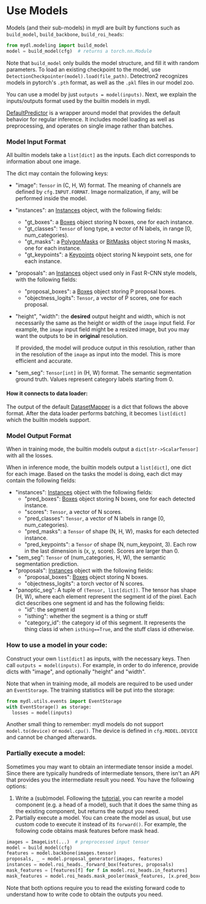 # Use Models

Models (and their sub-models) in mydl are built by
functions such as `build_model`, `build_backbone`, `build_roi_heads`:
```python
from mydl.modeling import build_model
model = build_model(cfg)  # returns a torch.nn.Module
```

Note that `build_model` only builds the model structure, and fill it with random parameters.
To load an existing checkpoint to the model, use
`DetectionCheckpointer(model).load(file_path)`.
Detectron2 recognizes models in pytorch's `.pth` format, as well as the `.pkl` files
in our model zoo.

You can use a model by just `outputs = model(inputs)`.
Next, we explain the inputs/outputs format used by the builtin models in mydl.

[DefaultPredictor](../modules/engine.html#mydl.engine.defaults.DefaultPredictor)
is a wrapper around model that provides the default behavior for regular inference. It includes model loading as
well as preprocessing, and operates on single image rather than batches.


### Model Input Format

All builtin models take a `list[dict]` as the inputs. Each dict
corresponds to information about one image.

The dict may contain the following keys:

* "image": `Tensor` in (C, H, W) format. The meaning of channels are defined by `cfg.INPUT.FORMAT`.
  Image normalization, if any, will be performed inside the model.
* "instances": an [Instances](../modules/structures.html#mydl.structures.Instances)
  object, with the following fields:
  + "gt_boxes": a [Boxes](../modules/structures.html#mydl.structures.Boxes) object storing N boxes, one for each instance.
  + "gt_classes": `Tensor` of long type, a vector of N labels, in range [0, num_categories).
  + "gt_masks": a [PolygonMasks](../modules/structures.html#mydl.structures.PolygonMasks)
    or [BitMasks](../modules/structures.html#mydl.structures.BitMasks) object storing N masks, one for each instance.
  + "gt_keypoints": a [Keypoints](../modules/structures.html#mydl.structures.Keypoints)
    object storing N keypoint sets, one for each instance.
* "proposals": an [Instances](../modules/structures.html#mydl.structures.Instances)
  object used only in Fast R-CNN style models, with the following fields:
  + "proposal_boxes": a [Boxes](../modules/structures.html#mydl.structures.Boxes) object storing P proposal boxes.
  + "objectness_logits": `Tensor`, a vector of P scores, one for each proposal.
* "height", "width": the **desired** output height and width, which is not necessarily the same
  as the height or width of the `image` input field.
  For example, the `image` input field might be a resized image,
  but you may want the outputs to be in **original** resolution.

  If provided, the model will produce output in this resolution,
  rather than in the resolution of the `image` as input into the model. This is more efficient and accurate.
* "sem_seg": `Tensor[int]` in (H, W) format. The semantic segmentation ground truth.
  Values represent category labels starting from 0.


#### How it connects to data loader:

The output of the default [DatasetMapper]( ../modules/data.html#mydl.data.DatasetMapper) is a dict
that follows the above format.
After the data loader performs batching, it becomes `list[dict]` which the builtin models support.


### Model Output Format

When in training mode, the builtin models output a `dict[str->ScalarTensor]` with all the losses.

When in inference mode, the builtin models output a `list[dict]`, one dict for each image.
Based on the tasks the model is doing, each dict may contain the following fields:

* "instances": [Instances](../modules/structures.html#mydl.structures.Instances)
  object with the following fields:
  * "pred_boxes": [Boxes](../modules/structures.html#mydl.structures.Boxes) object storing N boxes, one for each detected instance.
  * "scores": `Tensor`, a vector of N scores.
  * "pred_classes": `Tensor`, a vector of N labels in range [0, num_categories).
  + "pred_masks": a `Tensor` of shape (N, H, W), masks for each detected instance.
  + "pred_keypoints": a `Tensor` of shape (N, num_keypoint, 3).
    Each row in the last dimension is (x, y, score). Scores are larger than 0.
* "sem_seg": `Tensor` of (num_categories, H, W), the semantic segmentation prediction.
* "proposals": [Instances](../modules/structures.html#mydl.structures.Instances)
  object with the following fields:
  * "proposal_boxes": [Boxes](../modules/structures.html#mydl.structures.Boxes)
    object storing N boxes.
  * "objectness_logits": a torch vector of N scores.
* "panoptic_seg": A tuple of `(Tensor, list[dict])`. The tensor has shape (H, W), where each element
  represent the segment id of the pixel. Each dict describes one segment id and has the following fields:
  * "id": the segment id
  * "isthing": whether the segment is a thing or stuff
  * "category_id": the category id of this segment. It represents the thing
       class id when `isthing==True`, and the stuff class id otherwise.


### How to use a model in your code:

Construct your own `list[dict]` as inputs, with the necessary keys. Then call `outputs = model(inputs)`.
For example, in order to do inference, provide dicts with "image", and optionally "height" and "width".

Note that when in training mode, all models are required to be used under an `EventStorage`.
The training statistics will be put into the storage:
```python
from mydl.utils.events import EventStorage
with EventStorage() as storage:
  losses = model(inputs)
```

Another small thing to remember: mydl models do not support `model.to(device)` or `model.cpu()`.
The device is defined in `cfg.MODEL.DEVICE` and cannot be changed afterwards.


### Partially execute a model:

Sometimes you may want to obtain an intermediate tensor inside a model.
Since there are typically hundreds of intermediate tensors, there isn't an API that provides you
the intermediate result you need.
You have the following options:

1. Write a (sub)model. Following the [tutorial](write-models.html), you can
   rewrite a model component (e.g. a head of a model), such that it
   does the same thing as the existing component, but returns the output
   you need.
2. Partially execute a model. You can create the model as usual,
   but use custom code to execute it instead of its `forward()`. For example,
   the following code obtains mask features before mask head.

```python
images = ImageList(...)  # preprocessed input tensor
model = build_model(cfg)
features = model.backbone(images.tensor)
proposals, _ = model.proposal_generator(images, features)
instances = model.roi_heads._forward_box(features, proposals)
mask_features = [features[f] for f in model.roi_heads.in_features]
mask_features = model.roi_heads.mask_pooler(mask_features, [x.pred_boxes for x in instances])
```

Note that both options require you to read the existing forward code to understand
how to write code to obtain the outputs you need.
